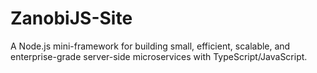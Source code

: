 # ZanobiJS-Site
A Node.js mini-framework for building small, efficient, scalable, and enterprise-grade server-side microservices with TypeScript/JavaScript.
